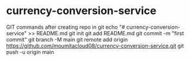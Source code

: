 # currency-conversion-service

GIT commands after creating repo in git
echo "# currency-conversion-service" >> README.md
git init
git add README.md
git commit -m "first commit"
git branch -M main
git remote add origin https://github.com/moumitacloud08/currency-conversion-service.git
git push -u origin main
